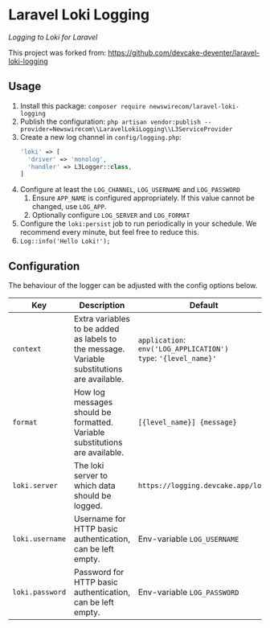 # Laravel Loki Logging
_Logging to Loki for Laravel_

This project was forked from: https://github.com/devcake-deventer/laravel-loki-logging

## Usage
1. Install this package: `composer require newswirecom/laravel-loki-logging`
2. Publish the configuration: `php artisan vendor:publish --provider=Newswirecom\\LaravelLokiLogging\\L3ServiceProvider`
3. Create a new log channel in `config/logging.php`:
   ```php
   'loki' => [
     'driver' => 'monolog',
     'handler' => L3Logger::class,
   ]
   ```
4. Configure at least the `LOG_CHANNEL`, `LOG_USERNAME` and `LOG_PASSWORD`
    1. Ensure `APP_NAME` is configured appropriately. If this value cannot be changed, use `LOG_APP`.
    2. Optionally configure `LOG_SERVER` and `LOG_FORMAT`
5. Configure the `loki:persist` job to run periodically in your schedule. We recommend every minute, but feel free to
 reduce this.
6. `Log::info('Hello Loki!');`

## Configuration
The behaviour of the logger can be adjusted with the config options below.

|Key|Description|Default|
|---|---|---|
|`context`|Extra variables to be added as labels to the message. Variable substitutions are available.|`application`: `env('LOG_APPLICATION')`<br/>`type`: `'{level_name}'`|
|`format`|How log messages should be formatted. Variable substitutions are available.|`[{level_name}] {message}`|
|`loki.server`|The loki server to which data should be logged.|`https://logging.devcake.app/loki`|
|`loki.username`|Username for HTTP basic authentication, can be left empty.|Env-variable `LOG_USERNAME`|
|`loki.password`|Password for HTTP basic authentication, can be left empty.|Env-variable `LOG_PASSWORD`|

